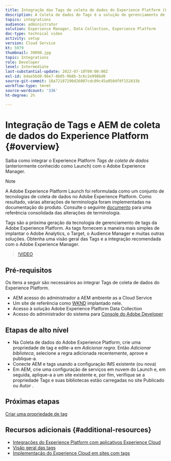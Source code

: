 ```yaml
---
title: Integração das Tags de coleta de dados do Experience Platform (Launch) e do AEM
description: A Coleta de dados do Tags é a solução de gerenciamento de tags da próxima geração do Adobe e a melhor maneira de implantar o Adobe Analytics, o Target, o Audience Manager e muitas outras soluções. Obtenha uma visão geral das Tags (anteriormente conhecidas como Launch) e a integração recomendada com o Adobe Experience Manager.
topics: integrations
audience: administrator
solution: Experience Manager, Data Collection, Experience Platform
doc-type: technical video
activity: setup
version: Cloud Service
kt: 5979
thumbnail: 39090.jpg
topic: Integrations
role: Developer
level: Intermediate
last-substantial-update: 2022-07-10T00:00:00Z
exl-id: bdae56d8-96e7-4b05-9b8b-3c6c2e998bd8
source-git-commit: 18a72187290d26007cdc09c45a050df8f152833b
workflow-type: tm+mt
source-wordcount: '336'
ht-degree: 2%

---
```


# Integração de Tags e AEM de coleta de dados do Experience Platform {#overview}

Saiba como integrar o Experience Platform _Tags de coleta de dados_ (anteriormente conhecido como Launch) com o Adobe Experience Manager.

>[!NOTE]
>
>A Adobe Experience Platform Launch foi reformulada como um conjunto de tecnologias de coleta de dados no Adobe Experience Platform. Como resultado, várias alterações de terminologia foram implementadas na documentação do produto. Consulte o seguinte [documento](https://experienceleague.adobe.com/docs/experience-platform/tags/term-updates.html) para uma referência consolidada das alterações de terminologia.


Tags são a próxima geração da tecnologia de gerenciamento de tags da Adobe Experience Platform. As tags fornecem a maneira mais simples de implantar o Adobe Analytics, o Target, o Audience Manager e muitas outras soluções. Obtenha uma visão geral das Tags e a integração recomendada com o Adobe Experience Manager.

>[!VIDEO](https://video.tv.adobe.com/v/3417061?quality=12&learn=on)


## Pré-requisitos

Os itens a seguir são necessários ao integrar Tags de coleta de dados do Experience Platform.

+ AEM acesso do administrador a AEM ambiente as a Cloud Service
+ Um site de referência como [WKND](https://github.com/adobe/aem-guides-wknd) implantado nele.
+ Acesso à solução Adobe Experience Platform Data Collection
+ Acesso do administrador do sistema para [Console do Adobe Developer](https://developer.adobe.com/developer-console/)


## Etapas de alto nível

+ Na Coleta de dados do Adobe Experience Platform, crie uma propriedade de tag e edite-a em _Adicionar regra_. Então _Adicionar biblioteca_, selecione a regra adicionada recentemente, aprove e publique-a.
+ Conecte AEM e tags usando a configuração IMS existente (ou nova)
+ Em AEM, crie uma configuração de serviços em nuvem do Launch e, em seguida, aplique-a a um site existente e, por fim, verifique se a propriedade Tags e suas bibliotecas estão carregadas no site Publicado ou Autor .

## Próximas etapas

[Criar uma propriedade de tag](create-tag-property.md)

## Recursos adicionais {#additional-resources}

+ [Integrações do Experience Platform com aplicativos Experience Cloud](https://experienceleague.adobe.com/docs/platform-learn/tutorials/intro-to-platform/integrations-with-experience-cloud-applications.html)
+ [Visão geral das tags](https://experienceleague.adobe.com/docs/experience-platform/tags/home.html)
+ [Implementação do Experience Cloud em sites com tags](https://experienceleague.adobe.com/docs/platform-learn/implement-in-websites/overview.html)

